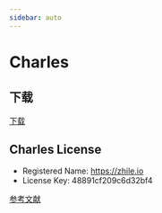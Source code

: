 ```yaml
---
sidebar: auto
---
```


# Charles

## 下载

[下载](https://www.charlesproxy.com/)

## Charles License

- Registered Name: https://zhile.io
- License Key: 48891cf209c6d32bf4

[参考文献](https://juejin.cn/post/6844903665304600589#heading-61)